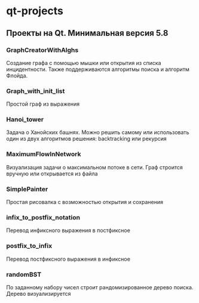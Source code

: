 # qt-projects
## Проекты на Qt. Минимальная версия 5.8 #

### GraphCreatorWithAlghs
Создание графа с помощью мышки или открытия из списка инцидентности.
Также поддерживаются алгоритмы поиска и алгоритм Флойда.

### Graph_with_init_list
Простой граф из выражения

### Hanoi_tower
Задача о Ханойских башнях. Можно решить самому или использовать
один из двух алгоритмов решения: backtracking или рекурсия

### MaximumFlowInNetwork
Визуализация задачи о максимальном потоке в сети.
Граф строится вручную или открывается из  файла

### SimplePainter
Простая рисовалка с возможностью открытия и сохранения

### infix_to_postfix_notation
Перевод инфиксного выражения в постфиксное

### postfix_to_infix
Перевод постфиксного выражения в инфиксное

### randomBST
По заданному набору чисел строит рандомизированное дерево поиска.
Дерево визуализируется
